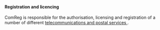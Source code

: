 ####  Registration and licencing

ComReg is responsible for the authorisation, licensing and registration of a
number of different [ telecommunications and postal services
](https://www.comreg.ie/industry/licensing/) .

